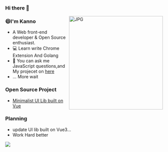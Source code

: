 
### Hi there 👋

<!--
**Miayawlr/MiayaWlr** is a ✨ _special_ ✨ repository because its `README.md` (this file) appears on your GitHub profile.
-->

<img  align="right" alt="JPG"  width = "300" height = "300" src="https://user-images.githubusercontent.com/52351095/119436372-a0ee4280-bd4e-11eb-93aa-bb3cae4ef8d4.jpg" />

### 😄I'm Kanno

- A  Web front-end developer & Open Source enthusiast.
-  💻 Learn write Chrome Extension And Golang
- 💬 You can ask me JavaScript questions,and My projecet on [here](mailto:812137533@qq.com)
- ... More wait

### Open Source Project

- [Minimalist UI Lib built on Vue](https://github.com/fay-org/fect)

### Planning
- update UI lib built on Vue3...
- Work Hard better

<div>
 <img src="https://github-readme-stats.vercel.app/api/top-langs/?username=XeryYue&hide=css,html,less,vue" />
</div>

